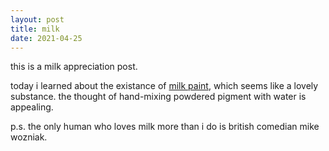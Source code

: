 ```yaml
---
layout: post
title: milk
date: 2021-04-25
---
```


this is a milk appreciation post.

today i learned about the existance of [milk paint](https://www.realmilkpaint.com/category/colors/), which seems like a lovely substance. the thought of hand-mixing powdered pigment with water is appealing.

p.s. the only human who loves milk more than i do is british comedian mike wozniak.